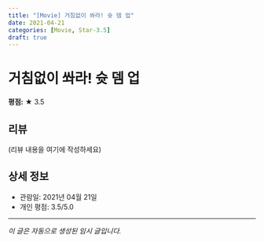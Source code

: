 ```yaml
---
title: "[Movie] 거침없이 쏴라! 슛 뎀 업"
date: 2021-04-21
categories: [Movie, Star-3.5]
draft: true
---
```


# 거침없이 쏴라! 슛 뎀 업

**평점:** ★ 3.5

## 리뷰

(리뷰 내용을 여기에 작성하세요)

## 상세 정보

- 관람일: 2021년 04월 21일
- 개인 평점: 3.5/5.0

---

*이 글은 자동으로 생성된 임시 글입니다.*

